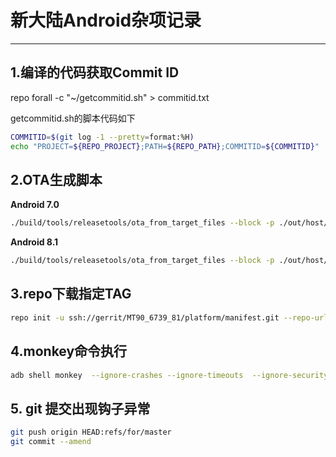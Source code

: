 # **新大陆Android杂项记录**

------------------------------

## 1.**编译的代码获取Commit ID**

repo forall -c "~/getcommitid.sh" > commitid.txt

getcommitid.sh的脚本代码如下

```bash
COMMITID=$(git log -1 --pretty=format:%H)
echo "PROJECT=${REPO_PROJECT};PATH=${REPO_PATH};COMMITID=${COMMITID}"
```

## 2.**OTA生成脚本**

**Android 7.0**
```bash
./build/tools/releasetools/ota_from_target_files --block -p ./out/host/linux-x86 -k ./build/target/product/security/testkey -s ./device/mediatek/build/releasetools/mt_ota_from_target_files -i  
```

**Android 8.1**
```bash
./build/tools/releasetools/ota_from_target_files --block -p ./out/host/linux-x86 -k ./build/target/product/security/testkey -s  ./vendor/mediatek/proprietary/scripts/releasetools/mt_ota_from_target_files -i
```

## 3.**repo下载指定TAG**

```bash
repo init -u ssh://gerrit/MT90_6739_81/platform/manifest.git --repo-url=ssh://gerrit/repo.git --no-repo-verify -m MT90_6739_81_GYY_V3.00.003.7182.xml
```

## 4.**monkey命令执行**

```bash
adb shell monkey  --ignore-crashes --ignore-timeouts  --ignore-security-exceptions --monitor-native-crashes  --throttle 100 100000000
```

## 5. **git 提交出现钩子异常**

```bash
git push origin HEAD:refs/for/master
git commit --amend
```